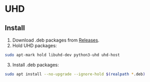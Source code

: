 # UHD

## Install

1. Download .deb packages from [Releases](../../releases).
2. Hold UHD packages:
```sh
sudo apt-mark hold libuhd-dev python3-uhd uhd-host
```
3. Install .deb packages:
```sh
sudo apt install --no-upgrade --ignore-hold $(realpath *.deb)
```
